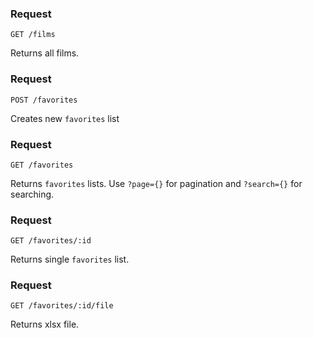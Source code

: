 ### Request

`GET /films`

Returns all films.

### Request

`POST /favorites`

Creates new `favorites` list

### Request

`GET /favorites`

Returns `favorites` lists. Use `?page={}` for pagination and `?search={}` for searching.

### Request

`GET /favorites/:id`

Returns single `favorites` list.

### Request

`GET /favorites/:id/file`

Returns xlsx file.